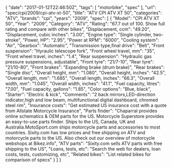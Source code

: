 {
    "date": "2017-01-12T22:46:50Z",
    "tags": [
        "motorbike",
        "spec"
    ],
    "url": "spec\/cpi\/2009\/cpi-atv-xt-50",
    "title": "ATV CPI ATV XT 50",
    "categories": "ATV",
    "brands": "cpi",
    "years": "2009",
    "spec": [
        {
            "Model": "CPI ATV XT 50",
            "Year": "2009",
            "Category": "ATV",
            "Rating": "67.7 out of 100. Show full rating and compare with other bikes",
            "Displacement, ccm": "49.20",
            "Displacement, cubic inches": "3.00",
            "Engine type": "Single cylinder, two-stroke",
            "Power, HP": "2.95",
            "Power at RPM": "6000",
            "Cooling system": "Air",
            "Gearbox": "Automatic",
            "Transmission type,final drive": "Belt",
            "Front suspension": "Hyraulic telescope fork",
            "Front wheel travel, mm": "35",
            "Front wheel travel, inches": "1.4",
            "Rear suspension": "Hydraulic gas pressure suspensions, adjustable",
            "Front tyre": "21\/7-10",
            "Rear tyre": "21\/10-80",
            "Front brakes": "Expanding brake (drum brake)",
            "Rear brakes": "Single disc",
            "Overall height, mm": "1.080",
            "Overall height, inches": "42.5",
            "Overall length, mm": "1.685",
            "Overall length, inches": "66.3",
            "Overall width, mm": "1.045",
            "Overall width, inches": "41.1",
            "Fuel capacity, litres": "7.00",
            "Fuel capacity, gallons": "1.85",
            "Color options": "Blue, black",
            "Starter": "Electric & kick",
            "Comments": "2 back mirrors,LED-direction indicator,high and low beam,   multifunctional digital dashboard, chromed steel rim",
            "Insurance costs": "Get estimated US insurance cost with a quote from Allstate Motorcycle Insurance",
            "Parts finder": "Chaparral provides online schematics & OEM parts for the US.   Motorcycle Superstore provides an easy-to-use parts finder. Ships to the US, Canada, UK and Australia.MotoSport.com ships motorcycle parts and accessories to most countries.    Sixity.com has low prices and free shipping on ATV and motorcycle parts to the US. Also check out our overview of motorcycle webshops at Bikez.info",
            "ATV parts": "Sixity.com sells ATV parts with free shipping to the US",
            "Loans, tests, etc": "Search the web for dealers, loan costs, tests, customizing, etc",
            "Related bikes": "List related bikes for comparison of specs"
        }
    ]
}